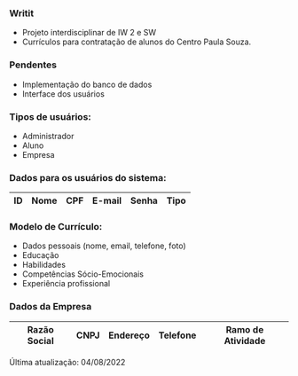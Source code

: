 ### Writit

- Projeto interdisciplinar de IW 2 e SW
- Currículos para contratação de alunos do Centro Paula Souza.

### Pendentes

- Implementação do banco de dados
- Interface dos usuários

### Tipos de usuários:

- Administrador
- Aluno
- Empresa

### Dados para os usuários do sistema: 

ID | Nome | CPF | E-mail | Senha | Tipo
---|------|-----|--------|-------|-----

### Modelo de Currículo:

- Dados pessoais (nome, email, telefone, foto)
- Educação
- Habilidades
- Competências Sócio-Emocionais
- Experiência profissional

### Dados da Empresa

Razão Social | CNPJ | Endereço | Telefone | Ramo de Atividade
-------------|------|----------|----------|------------------


Última atualização: 04/08/2022

